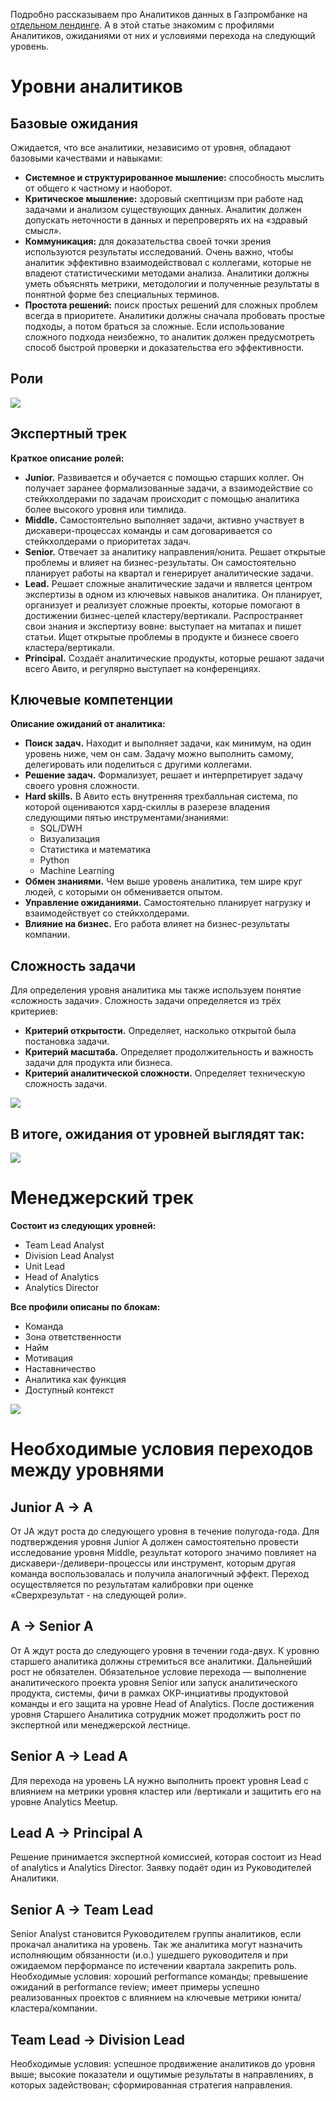 
Подробно рассказываем про Аналитиков данных в Газпромбанке на [отдельном лендинге](https://career.avito.com/directions/analytics/).
А в этой статье знакомим с профилями Аналитиков, ожиданиями от них и условиями перехода на следующий уровень.

# Уровни аналитиков

## Базовые ожидания

Ожидается, что все аналитики, независимо от уровня, обладают базовыми качествами и навыками:

* **Системное и структурированное мышление:** способность мыслить от общего к частному и наоборот.
* **Критическое мышление:** здоровый скептицизм при работе над задачами и анализом существующих данных. Аналитик должен допускать неточности в данных и перепроверять их на «здравый смысл».
* **Коммуникация:** для доказательства своей точки зрения используются результаты исследований. Очень важно, чтобы аналитик эффективно взаимодействовал с коллегами, которые не владеют статистическими методами анализа. Аналитики должны уметь объяснять метрики, методологии и полученные результаты в понятной форме без специальных терминов.
* **Простота решений:** поиск простых решений для сложных проблем всегда в приоритете. Аналитики должны сначала пробовать простые подходы, а потом браться за сложные. Если использование сложного подхода неизбежно, то аналитик должен предусмотреть способ быстрой проверки и доказательства его эффективности.

## Роли

![](https://habrastorage.org/webt/at/id/kd/atidkda_e7t5waflktyuyk1kpw0.png)

## Экспертный трек

**Краткое описание ролей:**

* **Junior.** Развивается и обучается с помощью старших коллег. Он получает заранее формализованные задачи, а взаимодействие со стейкхолдерами по задачам происходит с помощью аналитика более высокого уровня или тимлида.
* **Middle.** Самостоятельно выполняет задачи, активно участвует в дискавери-процессах команды и сам договаривается со стейкхолдерами о приоритетах задач. 
* **Senior.** Отвечает за аналитику направления/юнита. Решает открытые проблемы и влияет на бизнес-результаты. Он самостоятельно планирует работы на квартал и генерирует аналитические задачи.
* **Lead.** Решает сложные аналитические задачи и является центром экспертизы в одном из ключевых навыков аналитика. Он планирует, организует и реализует сложные проекты, которые помогают в достижении бизнес-целей кластеру/вертикали. Распространяет свои знания и экспертизу вовне: выступает на митапах и пишет статьи. Ищет открытые проблемы в продукте и бизнесе своего кластера/вертикали.
* **Principal.** Создаёт аналитические продукты, которые решают задачи всего Авито, и регулярно выступает на конференциях.

## Ключевые компетенции

**Описание ожиданий от аналитика:**

* **Поиск задач.** Находит и выполняет задачи, как минимум, на один уровень ниже, чем он сам. Задачу можно выполнить самому, делегировать или поделиться с другими коллегами.
* **Решение задач.** Формализует, решает и интерпретирует задачу своего уровня сложности.
* **Hard skills.** В Авито есть внутренняя трехбалльная система, по которой оцениваются хард-скиллы в разерезе владения следующими пятью инструментами/знаниями:
  * SQL/DWH 
  * Визуализация
  * Статистика и математика
  * Python
  * Machine Learning 
* **Обмен знаниями.** Чем выше уровень аналитика, тем шире круг людей, с которыми он обменивается опытом. 
* **Управление ожиданиями.** Самостоятельно планирует нагрузку и взаимодействует со стейкхолдерами.
* **Влияние на бизнес.** Его работа влияет на бизнес-результаты компании.

## Сложность задачи

Для определения уровня аналитика мы также используем понятие «сложность задачи». Сложность задачи определяется из трёх критериев:
* **Критерий открытости.** Определяет, насколько открытой была постановка задачи.
* **Критерий масштаба.** Определяет продолжительность и важность задачи для продукта или бизнеса.
* **Критерий аналитической сложности.** Определяет техническую сложность задачи.

![](https://habrastorage.org/webt/-z/wl/lo/-zwllozzfmtrkt_os9_wzmmkfoy.png)

## В итоге, ожидания от уровней выглядят так:

![](https://habrastorage.org/webt/cl/jm/ug/cljmugdmtm0naciax9gmwsfrzu4.png)



# Менеджерский трек

**Состоит из следующих уровней:**

* Team Lead Analyst
* Division Lead Analyst
* Unit Lead
* Head of Analytics
* Analytics Director

**Все профили описаны по блокам:**

* Команда
* Зона ответственности
* Найм
* Мотивация
* Наставничество
* Аналитика как функция
* Доступный контекст

![](https://habrastorage.org/webt/ci/yp/re/ciyprejzdbgkruqdvq-4h8zqjky.png)


# Необходимые условия переходов между уровнями

## Junior A → A

От JA ждут роста до следующего уровня в течение полугода-года. Для подтверждения уровня Junior A должен самостоятельно провести исследование уровня Middle, результат которого значимо повлияет на дискавери-/деливери-процессы или инструмент, которым другая команда воспользовалась и получила аналогичный эффект. Переход осуществляется по результатам калибровки при оценке «Сверхрезультат - на следующей роли».

## A → Senior A

От A ждут роста до следующего уровня в течении года-двух. К уровню старшего аналитика должны стремиться все аналитики. Дальнейший рост не обязателен.
Обязательное условие перехода — выполнение аналитического проекта уровня Senior или запуск аналитического продукта, системы, фичи в рамках ОКР-инциативы продуктовой команды и его защита на уровне Head of Analytics.
После достижения уровня Старшего Аналитика сотрудник может продолжить рост по экспертной или менеджерской лестнице.

## Senior A → Lead A

Для перехода на уровень LA нужно выполнить проект уровня Lead с влиянием на метрики уровня кластер или /вертикали и защитить его на уровне Analytics Meetup. 

## Lead A → Principal A

Решение принимается экспертной комиссией, которая состоит из Head of analytics и Analytics Director. Заявку подаёт один из Руководителей Аналитики.

## Senior A → Team Lead

Senior Analyst становится Руководителем группы аналитиков, если прокачал аналитика на уровень. Так же аналитика могут назначить исполняющим обязанности (и.о.) ушедшего руководителя и при ожидаемом перформансе по истечении квартала закрепить роль.
Необходимые условия:
хороший performance команды;
превышение ожиданий в performance review;
имеет примеры успешно реализованных проектов с влиянием на ключевые метрики юнита/кластера/компании.

## Team Lead → Division Lead

Необходимые условия:
успешное продвижение аналитиков до уровня выше;
высокие показатели и ощутимые результаты в направлениях, в которых задействован;
сформированная стратегия направления.
